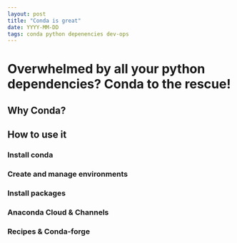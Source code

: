 ```yaml
---
layout: post
title: "Conda is great"
date: YYYY-MM-DD
tags: conda python depenencies dev-ops
---
```


# Overwhelmed by all your python dependencies? Conda to the rescue!

## Why Conda?


## How to use it

### Install conda

### Create and manage environments

### Install packages

### Anaconda Cloud & Channels

### Recipes & Conda-forge
